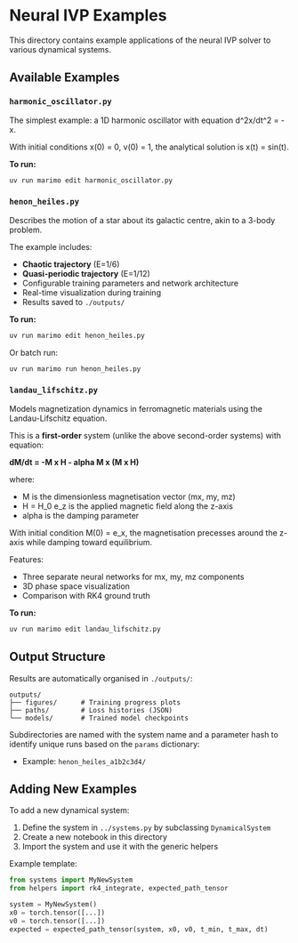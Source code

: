 # Neural IVP Examples

This directory contains example applications of the neural IVP solver to various dynamical systems.

## Available Examples

### `harmonic_oscillator.py`

The simplest example: a 1D harmonic oscillator with equation d^2x/dt^2 = -x.

With initial conditions x(0) = 0, v(0) = 1, the analytical solution is x(t) = sin(t).

**To run:**

```bash
uv run marimo edit harmonic_oscillator.py
```

### `henon_heiles.py`

Describes the motion of a star about its galactic centre, akin to a 3-body problem.

The example includes:

- **Chaotic trajectory** (E=1/6)
- **Quasi-periodic trajectory** (E=1/12)
- Configurable training parameters and network architecture
- Real-time visualization during training
- Results saved to `./outputs/`

**To run:**

```bash
uv run marimo edit henon_heiles.py
```

Or batch run:

```bash
uv run marimo run henon_heiles.py
```

### `landau_lifschitz.py`

Models magnetization dynamics in ferromagnetic materials using the Landau-Lifschitz equation.

This is a **first-order** system (unlike the above second-order systems) with equation:

**dM/dt = -M x H - alpha M x (M x H)**

where:
- M is the dimensionless magnetisation vector (mx, my, mz)
- H = H_0 e_z is the applied magnetic field along the z-axis
- alpha is the damping parameter

With initial condition M(0) = e_x, the magnetisation precesses around the z-axis while damping toward equilibrium.

Features:
- Three separate neural networks for mx, my, mz components
- 3D phase space visualization
- Comparison with RK4 ground truth

**To run:**

```bash
uv run marimo edit landau_lifschitz.py
```

## Output Structure

Results are automatically organised in `./outputs/`:

```text
outputs/
├── figures/      # Training progress plots
├── paths/        # Loss histories (JSON)
└── models/       # Trained model checkpoints
```

Subdirectories are named with the system name and a parameter hash to identify unique runs based on the `params` dictionary:

- Example: `henon_heiles_a1b2c3d4/`

## Adding New Examples

To add a new dynamical system:

1. Define the system in `../systems.py` by subclassing `DynamicalSystem`
2. Create a new notebook in this directory
3. Import the system and use it with the generic helpers

Example template:

```python
from systems import MyNewSystem
from helpers import rk4_integrate, expected_path_tensor

system = MyNewSystem()
x0 = torch.tensor([...])
v0 = torch.tensor([...])
expected = expected_path_tensor(system, x0, v0, t_min, t_max, dt)
```

